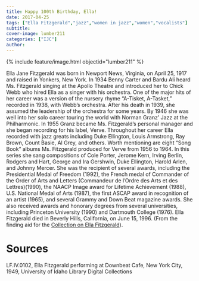 ```yaml
---
title: Happy 100th Birthday, Ella!
date: 2017-04-25
tags: ["Ella Fitzgerald","jazz","women in jazz","women","vocalists"]
subtitle: 
cover-image: lumber211
categories: ["IJC"]
author: 
---
```


{% include feature/image.html objectid="lumber211" %}

Ella Jane Fitzgerald was born in Newport News, Virginia, on April 25, 1917 and raised in Yonkers, New York. In 1934 Benny Carter and Bardu Ali heard Ms. Fitzgerald singing at the Apollo Theatre and introduced her to Chick Webb who hired Ella as a singer with his orchestra. One of the major hits of her career was a version of the nursery rhyme &ldquo;A-Tisket, A-Tasket,&rdquo; recorded in 1938, with Webb&rsquo;s orchestra. After his death in 1939, she assumed the leadership of the orchestra for some years. By 1946 she was well into her solo career touring the world with Norman Granz&rsquo; Jazz at the Philharmonic. In 1955 Granz became Ms. Fitzgerald&rsquo;s personal manager and she began recording for his label, Verve. Throughout her career Ella recorded with jazz greats including Duke Ellington, Louis Armstrong, Ray Brown, Count Basie, Al Grey, and others. Worth mentioning are eight &ldquo;Song Book&rdquo; albums Ms. Fitzgerald produced for Verve from 1956 to 1964. In this series she sang compositions of Cole Porter, Jerome Kern, Irving Berlin, Rodgers and Hart, George and Ira Gershwin, Duke Ellington, Harold Arlen, and Johnny Mercer. She was the recipient of several awards, including the Presidential Medal of Freedom (1992), the French medal of Commander of the Order of Arts and Letters (Commandeur de l’Ordre des Arts et des Lettres)(1990), the NAACP Image award for Lifetime Achievement (1988), U.S. National Medal of Arts (1987), the first ASCAP award in recognition of an artist (1965), and several Grammy and Down Beat magazine awards. She also received awards and honorary degrees from several universities, including Princeton University (1990) and Dartmouth College (1976). Ella Fitzgerald died in Beverly Hills, California, on June 15, 1996. (From the finding aid for the [Collection on Ella Fitzgerald](http://archiveswest.orbiscascade.org/ark:/80444/xv28439)). 

# Sources

LF.IV.0102, Ella Fitzgerald performing at Downbeat Cafe, New York City, 1949, University of Idaho Library Digital Collections